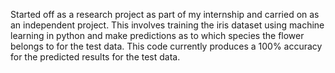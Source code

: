 Started off as a research project as part of my internship and carried on as an independent project.
This involves training the iris dataset using machine learning in python and make predictions as to which species
the flower belongs to for the test data. This code currently produces a 100% accuracy for the predicted results for
the test data.
